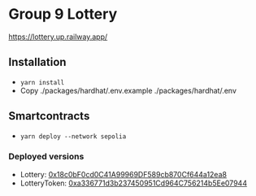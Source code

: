 #  Group 9 Lottery

https://lottery.up.railway.app/

## Installation

* `yarn install`
* Copy ./packages/hardhat/.env.example ./packages/hardhat/.env

## Smartcontracts

* `yarn deploy --network sepolia`

### Deployed versions

* Lottery: [0x18c0bF0cd0C41A99969DF589cb870Cf644a12ea8](https://sepolia.etherscan.io/address/0x18c0bF0cd0C41A99969DF589cb870Cf644a12ea8)
* LotteryToken: [0xa336771d3b237450951Cd964C756214b5Ee07944](https://sepolia.etherscan.io/address/0xa336771d3b237450951Cd964C756214b5Ee07944)
